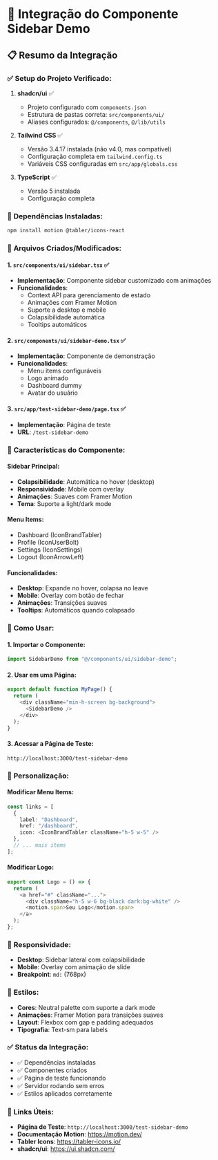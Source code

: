 # 🔧 Integração do Componente Sidebar Demo

## 📋 Resumo da Integração

### ✅ **Setup do Projeto Verificado:**

1. **shadcn/ui** ✅
   - Projeto configurado com `components.json`
   - Estrutura de pastas correta: `src/components/ui/`
   - Aliases configurados: `@/components`, `@/lib/utils`

2. **Tailwind CSS** ✅
   - Versão 3.4.17 instalada (não v4.0, mas compatível)
   - Configuração completa em `tailwind.config.ts`
   - Variáveis CSS configuradas em `src/app/globals.css`

3. **TypeScript** ✅
   - Versão 5 instalada
   - Configuração completa

### 🔧 **Dependências Instaladas:**

```bash
npm install motion @tabler/icons-react
```

### 📁 **Arquivos Criados/Modificados:**

#### 1. **`src/components/ui/sidebar.tsx`** ✅
- **Implementação**: Componente sidebar customizado com animações
- **Funcionalidades**:
  - Context API para gerenciamento de estado
  - Animações com Framer Motion
  - Suporte a desktop e mobile
  - Colapsibilidade automática
  - Tooltips automáticos

#### 2. **`src/components/ui/sidebar-demo.tsx`** ✅
- **Implementação**: Componente de demonstração
- **Funcionalidades**:
  - Menu items configuráveis
  - Logo animado
  - Dashboard dummy
  - Avatar do usuário

#### 3. **`src/app/test-sidebar-demo/page.tsx`** ✅
- **Implementação**: Página de teste
- **URL**: `/test-sidebar-demo`

### 🎯 **Características do Componente:**

#### **Sidebar Principal:**
- **Colapsibilidade**: Automática no hover (desktop)
- **Responsividade**: Mobile com overlay
- **Animações**: Suaves com Framer Motion
- **Tema**: Suporte a light/dark mode

#### **Menu Items:**
- Dashboard (IconBrandTabler)
- Profile (IconUserBolt)
- Settings (IconSettings)
- Logout (IconArrowLeft)

#### **Funcionalidades:**
- **Desktop**: Expande no hover, colapsa no leave
- **Mobile**: Overlay com botão de fechar
- **Animações**: Transições suaves
- **Tooltips**: Automáticos quando colapsado

### 🚀 **Como Usar:**

#### **1. Importar o Componente:**
```typescript
import SidebarDemo from "@/components/ui/sidebar-demo";
```

#### **2. Usar em uma Página:**
```typescript
export default function MyPage() {
  return (
    <div className="min-h-screen bg-background">
      <SidebarDemo />
    </div>
  );
}
```

#### **3. Acessar a Página de Teste:**
```
http://localhost:3000/test-sidebar-demo
```

### 🔧 **Personalização:**

#### **Modificar Menu Items:**
```typescript
const links = [
  {
    label: "Dashboard",
    href: "/dashboard",
    icon: <IconBrandTabler className="h-5 w-5" />
  },
  // ... mais items
];
```

#### **Modificar Logo:**
```typescript
export const Logo = () => {
  return (
    <a href="#" className="...">
      <div className="h-5 w-6 bg-black dark:bg-white" />
      <motion.span>Seu Logo</motion.span>
    </a>
  );
};
```

### 📱 **Responsividade:**

- **Desktop**: Sidebar lateral com colapsibilidade
- **Mobile**: Overlay com animação de slide
- **Breakpoint**: `md:` (768px)

### 🎨 **Estilos:**

- **Cores**: Neutral palette com suporte a dark mode
- **Animações**: Framer Motion para transições suaves
- **Layout**: Flexbox com gap e padding adequados
- **Tipografia**: Text-sm para labels

### ✅ **Status da Integração:**

- ✅ Dependências instaladas
- ✅ Componentes criados
- ✅ Página de teste funcionando
- ✅ Servidor rodando sem erros
- ✅ Estilos aplicados corretamente

### 🔗 **Links Úteis:**

- **Página de Teste**: `http://localhost:3000/test-sidebar-demo`
- **Documentação Motion**: https://motion.dev/
- **Tabler Icons**: https://tabler-icons.io/
- **shadcn/ui**: https://ui.shadcn.com/